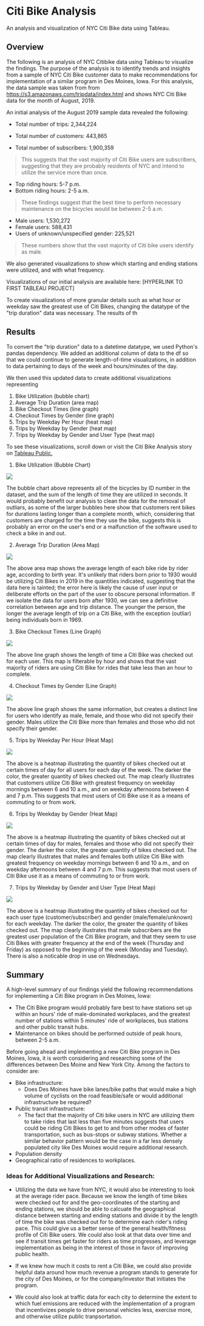 # Citi Bike Analysis
An analysis and visualization of NYC Citi Bike data using Tableau.

## Overview
The following is an analysis of NYC Citibike data using Tableau to visualize the findings. The purpose of the analysis is to identify trends and insights from a sample of NYC Citi Bike customer data to make recommendations for implementation of a similar program in Des Moines, Iowa. For this analysis, the data sample was taken from from https://s3.amazonaws.com/tripdata/index.html and shows NYC Citi Bike data for the month of August, 2019.

An initial analysis of the August 2019 sample data revealed the following:
* Total number of trips: 2,344,224

* Total number of customers: 443,865
* Total number of subscribers: 1,900,359
> This suggests that the vast majority of Citi Bike users are subscribers, suggesting that they are probably residents of NYC and intend to utilize the service more than once. 

* Top riding hours: 5-7 p.m.
* Bottom riding hours: 2-5 a.m.
> These findings suggest that the best time to perform necessary maintenance on the bicycles would be between 2-5 a.m.

* Male users: 1,530,272
* Female users: 588,431
* Users of unknown/unspecified gender: 225,521
> These numbers show that the vast majority of Citi bike users identify as male.

We also generated visualizations to show which starting and ending stations were utilized, and with what frequency.

Visualizations of our initial analysis are available here: [HYPERLINK TO FIRST TABLEAU PROJECT]

To create visualizations of more granular details such as what hour or weekday saw the greatest use of Citi Bikes, changing the datatype of the "trip duration" data was necessary. The results of th

## Results
To convert the "trip duration" data to a datetime datatype, we used Python's pandas dependency. We added an additional column of data to the df so that we could continue to generate length-of-time visualizations, in addition to data pertaining to days of the week and hours/minutes of the day.

We then used this updated data to create additional visualizations representing
1. Bike Utilization (bubble chart)
2. Average Trip Duration (area map)
3. Bike Checkout Times (line graph)
4. Checkout Times by Gender (line graph)
5. Trips by Weekday Per Hour (heat map)
6. Trips by Weekday by Gender (heat map)
7. Trips by Weekday by Gender and User Type (heat map)

To see these visualizations, scroll down or visit the Citi Bike Analysis story on [Tableau Public.](https://public.tableau.com/app/profile/sam.steffen/viz/NYCCitiBikeAnalysis_16623496395200/NYCCitiBike?publish=yes)


1. Bike Utilization (Bubble Chart)

![](../images/Bike_Utilization.png)

The bubble chart above represents all of the bicycles by ID number in the dataset, and the sum of the length of time they are utilized in seconds. It would probably benefit our analysis to clean the data for the removal of outliars, as some of the larger bubbles here show that customers rent bikes for durations lasting longer than a complete month, which, considering that customers are charged for the time they use the bike, suggests this is probably an error on the user's end or a malfunction of the software used to check a bike in and out.

2. Average Trip Duration (Area Map)

![](../images/Avg_Trip_Duration.png)

The above area map shows the average length of each bike ride by rider age, according to birth year. It's unlikely that riders born prior to 1930 would be utilizing Citi Bikes in 2019 in the quantities indicated, suggesting that the data here is tainted; the error here is likely the cause of user input  or deliberate efforts on the part of the user to obscure personal information. If we isolate the data for users born after 1930, we can see a definitive correlation between age and trip distance. The younger the person, the longer the average length of trip on a Citi Bike, with the exception (outliar) being individuals born in 1969.

3. Bike Checkout Times (Line Graph)

![](../images/Checkout_times_for_users.png)

The above line graph shows the length of time a Citi Bike was checked out for each user. This map is filterable by hour and shows that the vast majority of riders are using Citi Bike for rides that take less than an hour to complete.

4. Checkout Times by Gender (Line Graph)

![](../images/Checkout_times_by_gender.png)

The above line graph shows the same information, but creates a distinct line for users who identify as male, female, and those who did not specify their gender. Males utilize the Citi Bike more than females and those who did not specify their gender.

5. Trips by Weekday Per Hour (Heat Map)

![](../images/Trips_by_wkdy_per_hour.png)

The above is a heatmap illustrating the quantity of bikes checked out at certain times of day for all users for each day of the week. The darker the color, the greater quantity of bikes checked out. The map clearly illustrates that customers utilize Citi Bike with greatest frequency on weekday mornings between 6 and 10 a.m., and on weekday afternoons between 4 and 7 p.m. This suggests that most users of Citi Bike use it as a means of commuting to or from work.

6. Trips by Weekday by Gender (Heat Map)

![](../images/Trips_by_gender.png)

The above is a heatmap illustrating the quantity of bikes checked out at certain times of day for males, females and those who did not specify their gender. The darker the color, the greater quantity of bikes checked out. The map clearly illustrates that males and females both utilize Citi Bike with greatest frequency on weekday mornings between 6 and 10 a.m., and on weekday afternoons between 4 and 7 p.m. This suggests that most users of Citi Bike use it as a means of commuting to or from work.

7. Trips by Weekday by Gender and User Type (Heat Map)

![](../images/User_trips_by_gender_wkdy.png)

The above is a heatmap illustrating the quantity of bikes checked out for each user type (customer/subscriber) and gender (male/female/unknown) for each weekday. The darker the color, the greater the quantity of bikes checked out. The map clearly illustrates that male subscribers are the greatest user population of the Citi Bike program, and that they seem to use Citi Bikes with greater frequency at the end of the week (Thursday and Friday) as opposed to the beginning of the week (Monday and Tuesday). There is also a noticable drop in use on Wednesdays.


## Summary
A high-level summary of our findings yield the following recommendations for implementing a Citi Bike program in Des Moines, Iowa:
- The Citi Bike program would probably fare best to have stations set up within an hours' ride of male-dominated workplaces, and the greatest number of stations within 5 minutes' ride of workplaces, bus stations and other public transit hubs.
- Maintenance on bikes should be performed outside of peak hours, between 2-5 a.m.

Before going ahead and implementing a new Citi Bike program in Des Moines, Iowa, it is worth considering and researching some of the differences between Des Moine and New York City. Among the factors to consider are:
- Bike infrastructure:
    - Does Des Moines have bike lanes/bike paths that would make a high volume of cyclists on the road feasible/safe or would additional infrastructure be required?
- Public transit infrastructure:
    - The fact that the majority of Citi bike users in NYC are utilizing them to take rides that last less than five minutes suggests that users could be riding Citi Bikes to get to and from other modes of faster transportation, such as bus-stops or subway stations. Whether a similar behavior pattern would be the case in a far less densely populated city like Des Moines would require additional research. 
- Population density
- Geographical ratio of residences to workplaces.

### Ideas for Additional Visualizations and Research:
* Utilizing the data we have from NYC, it would also be interesting to look at the average rider pace. Because we know the length of time bikes were checked out for and the geo-coordinates of the starting and ending stations, we should be able to calcuate the geographical distance between starting and ending stations and divide it by the length of time the bike was checked out for to determine each rider's riding pace. This could give us a better sense of the general health/fitness profile of Citi Bike users. We could also look at that data over time and see if transit times get faster for riders as time progresses, and leverage implementation as being in the interest of those in favor of improving public health.

* If we knew how much it costs to rent a Citi Bike, we could also provide helpful data around how much revenue a program stands to generate for the city of Des Moines, or for the company/investor that initiates the program.

* We could also look at traffic data for each city to determine the extent to which fuel emissions are reduced with the implementation of a program that incentivizes people to drive personal vehicles less, exercise more, and otherwise utilize public tranpsortation.
